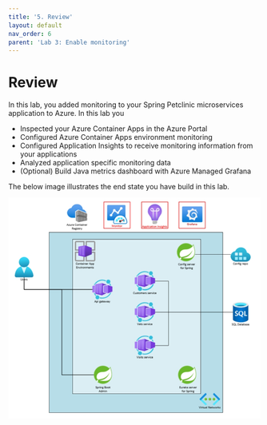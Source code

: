 ```yaml
---
title: '5. Review'
layout: default
nav_order: 6
parent: 'Lab 3: Enable monitoring'
---
```


# Review

In this lab, you added monitoring to your Spring Petclinic microservices application to Azure. In this lab you

- Inspected your Azure Container Apps in the Azure Portal
- Configured Azure Container Apps environment monitoring
- Configured Application Insights to receive monitoring information from your applications
- Analyzed application specific monitoring data
- (Optional) Build Java metrics dashboard with Azure Managed Grafana

The below image illustrates the end state you have build in this lab.

![lab 3 overview](../../images/acalab3.png)
